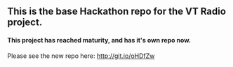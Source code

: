 <h2>This is the base Hackathon repo for the VT Radio project.</h2>

<h4>This project has reached maturity, and has it's own repo now.</h4>

Please see the new repo here: <a href="http://git.io/oHDfZw">http://git.io/oHDfZw</a> 